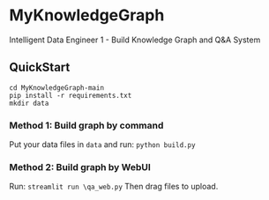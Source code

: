 # MyKnowledgeGraph
Intelligent Data Engineer 1 - Build Knowledge Graph and Q&A System
## QuickStart
```
cd MyKnowledgeGraph-main
pip install -r requirements.txt
mkdir data
```

### Method 1: Build graph by command
Put your data files in `data` and run:
```python build.py```

### Method 2: Build graph by WebUI
Run:
```streamlit run \qa_web.py```
Then drag files to upload.


